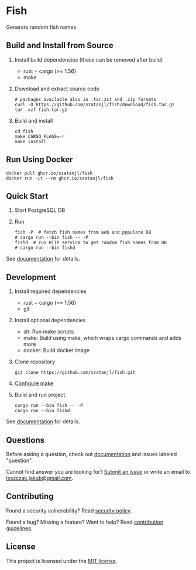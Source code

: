 Fish
====

Generate random fish names.


Build and Install from Source
-----------------------------

1. Install build dependencies (these can be removed after build)

   - rust + cargo (>= 1.56)
   - make

2. Download and extract source code

       # packages available also in .tar.zst and .zip formats
       curl -O https://github.com/szatanjl/fish/download/fish.tar.gz
       tar -xzf fish.tar.gz

3. Build and install

       cd fish
       make CARGO_FLAGS=-r
       make install


Run Using Docker
----------------

    docker pull ghcr.io/szatanjl/fish
    docker run -it --rm ghcr.io/szatanjl/fish


Quick Start
-----------

1. Start PostgreSQL DB

2. Run

       fish -P  # fetch fish names from web and populate DB
       # cargo run --bin fish -- -P
       fishd  # run HTTP service to get random fish names from DB
       # cargo run --bin fishd

See [documentation](docs/index.md) for details.


Development
-----------

1. Install required dependencies

   - rust + cargo (>= 1.56)
   - git

2. Install optional dependencies

   - sh: Run make scripts
   - make: Build using make, which wraps cargo commands and adds more
   - docker: Build docker image

3. Clone repository

       git clone https://github.com/szatanjl/fish.git

4. [Configure make](docs/make.md#configuration)

5. Build and run project

       cargo run --bin fish -- -P
       cargo run --bin fishd

See [documentation](docs/index.md#development) for details.


Questions
---------

Before asking a question, check out [documentation](docs/index.md)
and issues labeled "question".

Cannot find answer you are looking for?
[Submit an issue](docs/CONTRIBUTING.md#issues) or write an email to
<leszczak.jakub@gmail.com>.


Contributing
------------

Found a security vulnerability?
Read [security policy](docs/SECURITY.md).

Found a bug?  Missing a feature?  Want to help?
Read [contribution guidelines](docs/CONTRIBUTING.md).


License
-------

This project is licensed under the [MIT license](LICENSE).
